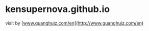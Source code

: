 kensupernova.github.io
======================
visit by [www.guanghuiz.com/en](http://www.guanghuiz.com/en)

